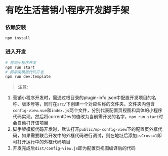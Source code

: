 # 有吃生活营销小程序开发脚手架

### 依赖安装
```
npm install
```

### 进入开发
``` bash
# 营销小程序开发
npm run start
# 脚手架模板代码开发
npm run dev:template
```
> 注意:
1. 营销小程序开发时，需通过根目录的plugin-info.json中配置开发项目的名称、版本号等，同时在`src/`下创建一个对应名称的文件夹，文件夹内包含`config-view.vue`和`index.js`两个文件，分别代表配置页视图和具体的小程序代码实现。然后将currentDev的值改为当前需开发的名字，`npm run start`时会自动打开该项目
2. 脚手架模板代码开发时，默认打开`public/mp-config-view`下的配置页外框代码，如果需要联合开发中的外框代码进行调试，则在地址后添加`isCross=1`即可打开运行中的外框代码项目
3. 开发完成后`dist/config-view.js`即为配置页视图编译后的代码